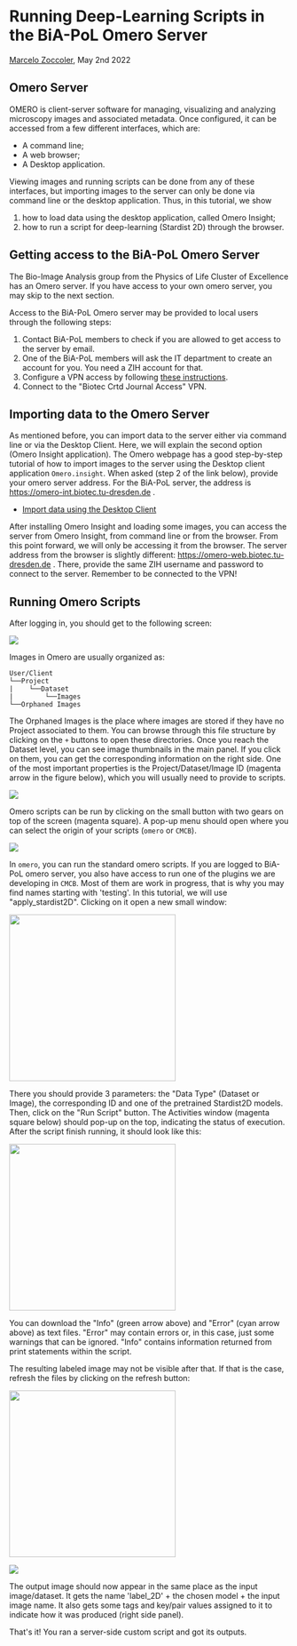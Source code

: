 # Running Deep-Learning Scripts in the BiA-PoL Omero Server
[Marcelo Zoccoler](../readme.md), May 2nd 2022

## Omero Server

OMERO is client-server software for managing, visualizing and analyzing microscopy images and associated metadata. Once configured, it can be accessed from a few different interfaces, which are:
  - A command line;
  - A web browser;
  - A Desktop application.

Viewing images and running scripts can be done from any of these interfaces, but importing images to the server can only be done via command line or the desktop application. Thus, in this tutorial, we show 
  1. how to load data using the desktop application, called Omero Insight;
  2. how to run a script for deep-learning (Stardist 2D) through the browser. 

## Getting access to the BiA-PoL Omero Server

The Bio-Image Analysis group from the Physics of Life Cluster of Excellence has an Omero server. If you have access to your own omero server, you may skip to the next section.

Access to the BiA-PoL Omero server may be provided to local users through the following steps:

1. Contact BiA-PoL members to check if you are allowed to get access to the server by email.
2. One of the BiA-PoL members will ask the IT department to create an account for you. You need a ZIH account for that.
3. Configure a VPN access by following [these instructions](https://intranet.crt-dresden.de/it-department/external-access.html).
4. Connect to the "Biotec Crtd Journal Access" VPN.

## Importing data to the Omero Server

As mentioned before, you can import data to the server either via command line or via the Desktop Client. Here, we will explain the second option (Omero Insight application).
The Omero webpage has a good step-by-step tutorial of how to import images to the server using the Desktop client application `Omero.insight`. When asked (step 2 of the link below), provide your omero server address. For the BiA-PoL server, the address is https://omero-int.biotec.tu-dresden.de .

- [Import data using the Desktop Client](https://omero-guides.readthedocs.io/projects/upload/en/latest/import-desktop-client.html#setup)

After installing Omero Insight and loading some images, you can access the server from Omero Insight, from command line or from the browser. From this point forward, we will only be accessing it from the browser. The server address from the browser is slightly different: https://omero-web.biotec.tu-dresden.de . There, provide the same ZIH username and password to connect to the server. Remember to be connected to the VPN!

## Running Omero Scripts

After logging in, you should get to the following screen:

![](figures/omero_screen1.png)

Images in Omero are usually organized as:
```
User/Client
└──Project
|    └──Dataset
|        └──Images
└──Orphaned Images
```

The Orphaned Images is the place where images are stored if they have no Project associated to them. You can browse through this file structure by clicking on the `+` buttons to open these directories. Once you reach the Dataset level, you can see image thumbnails in the main panel. If you click on them, you can get the corresponding information on the right side. One of the most important properties is the Project/Dataset/Image ID (magenta arrow in the figure below), which you will usually need to provide to scripts.

![](figures/omero_screen2.png)

Omero scripts can be run by clicking on the small button with two gears on top of the screen (magenta square). A pop-up menu should open where you can select the origin of your scripts (`omero` or `CMCB`). 

![](figures/omero_screen3.png)

In `omero`, you can run the standard omero scripts. If you are logged to BiA-PoL omero server, you also have access to run one of the plugins we are developing in `CMCB`. Most of them are work in progress, that is why you may find names starting with 'testing'. In this tutorial, we will use "apply_stardist2D". Clicking on it open a new small window:

<img src="figures/omero_screen4.png" width="300">

There you should provide 3 parameters: the "Data Type" (Dataset or Image), the corresponding ID and one of the pretrained Stardist2D models. Then, click on the "Run Script" button. The Activities window (magenta square below) should pop-up on the top, indicating the status of execution. After the script finish running, it should look like this:

<img src="figures/omero_screen5.png" width="300">

You can download the "Info" (green arrow above) and "Error" (cyan arrow above) as text files. "Error" may contain errors or, in this case, just some warnings that can be ignored. "Info" contains information returned from print statements within the script.

The resulting labeled image may not be visible after that. If that is the case, refresh the files by clicking on the refresh button:

<img src="figures/refresh.png" width="300">

![](figures/omero_screen6.png)

The output image should now appear in the same place as the input image/dataset. It gets the name 'label_2D' + the chosen model + the input image name. It also gets some tags and key/pair values assigned to it to indicate how it was produced (right side panel).

That's it! You ran a server-side custom script and got its outputs.
